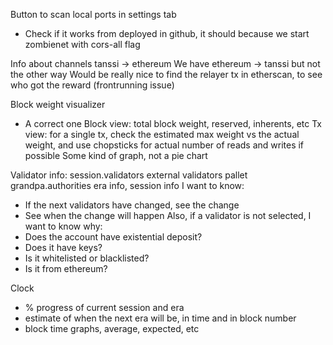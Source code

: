 Button to scan local ports in settings tab
* Check if it works from deployed in github, it should because we start zombienet with cors-all flag

Info about channels tanssi -> ethereum
We have ethereum -> tanssi but not the other way
Would be really nice to find the relayer tx in etherscan, to see who got the reward (frontrunning issue)

Block weight visualizer
* A correct one
Block view: total block weight, reserved, inherents, etc
Tx view: for a single tx, check the estimated max weight vs the actual weight, and use chopsticks for actual number of reads and writes if possible
Some kind of graph, not a pie chart

Validator info:
session.validators
external validators pallet
grandpa.authorities
era info, session info
I want to know:
* If the next validators have changed, see the change
* See when the change will happen
Also, if a validator is not selected, I want to know why:
* Does the account have existential deposit?
* Does it have keys?
* Is it whitelisted or blacklisted?
* Is it from ethereum?


Clock
* % progress of current session and era
* estimate of when the next era will be, in time and in block number
* block time graphs, average, expected, etc
